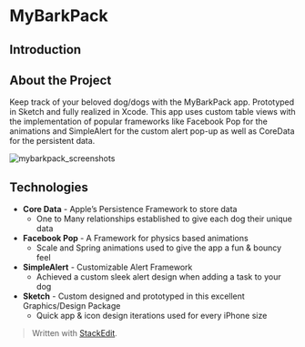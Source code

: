 MyBarkPack
===================

Introduction
------------

About the Project
-----------------

Keep track of your beloved dog/dogs with the MyBarkPack app. Prototyped in Sketch and fully realized in Xcode. This app uses custom table views with the implementation of popular frameworks like Facebook Pop for the animations and SimpleAlert for the custom alert pop-up as well as CoreData for the persistent data.

![mybarkpack_screenshots](https://cloud.githubusercontent.com/assets/6709516/15733119/0aaaf96a-2840-11e6-87e5-9409985452cc.jpg)

Technologies
------------

 - **Core Data** - Apple’s Persistence Framework to store data
	 - One to Many relationships established to give each dog their unique  
   data
 - **Facebook Pop** - A Framework for physics based animations
	 - Scale and Spring animations used to give the app a fun & bouncy feel
 - **SimpleAlert** - Customizable Alert Framework
	 - Achieved a custom sleek alert design when adding a task to your dog
 - **Sketch** - Custom designed and prototyped in this excellent
   Graphics/Design Package
	 - Quick app & icon design iterations used for every iPhone size


> Written with [StackEdit](https://stackedit.io/).
